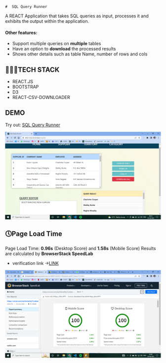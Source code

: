     #  SQL Query Runner

A REACT Application that takes SQL queries as input, processes it and exhibits the output within the application. 
#### Other features:

- Support multiple queries on **multiple** tables
- Have an option to **download** the processed results
- Shows other details such as table Name, number of rows and cols



## 👨🏻‍💻TECH STACK
- REACT.JS
- BOOTSTRAP
- D3
- REACT-CSV-DOWNLOADER

## DEMO

Try out: [SQL Query Runner](https://atlan-rose.vercel.app/)

![SCREENSHOT](src/assets/atlansite.png)



## 🕔Page Load Time

 Page Load Time:  **0.96s** (Desktop Score) and  **1.58s** (Mobile Score)
 Results are calculated by **BrowserStack SpeedLab**
 
 - verification link  ->[LINK](https://www.browserstack.com/speedlab/report/94f607cd5342114bde0eb1aa867c5eace7315dbd)

![RESULT SCREENSHOT](src/assets/pageload.png)